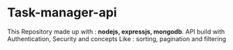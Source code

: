 # Task-manager-api

This Repository made up with : **nodejs, expressjs, mongodb**.
API build with Authentication, Security and concepts Like : sorting, pagination and filtering

